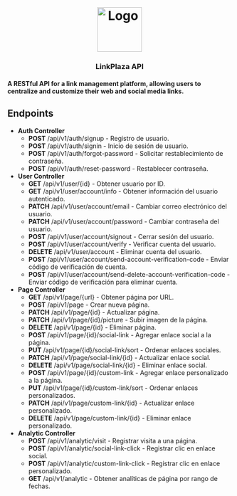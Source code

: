 <!-- PROJECT LOGO -->
<br />
<h1 align="center">
  <a href="https://github.com/Braineanear/EcommerceAPI">
    <img src="https://github.com/user-attachments/assets/cb8ef255-cdeb-4c78-9aa7-550bf88d8185" alt="Logo" width="100" height="100">
  </a>
  <h3 align="center">LinkPlaza API</h3>
</h1>
<h4>A RESTful API for a link management platform, allowing users to centralize and customize their web and social media links.</h4>

## Endpoints

* **Auth Controller**
  * <strong>POST</strong> /api/v1/auth/signup - Registro de usuario.
  * <strong>POST</strong> /api/v1/auth/signin - Inicio de sesión de usuario.
  * <strong>POST</strong> /api/v1/auth/forgot-password - Solicitar restablecimiento de contraseña.
  * <strong>POST</strong> /api/v1/auth/reset-password - Restablecer contraseña.
* **User Controller**
  * <strong>GET</strong> /api/v1/user/{id} - Obtener usuario por ID.
  * <strong>GET</strong> /api/v1/user/account/info - Obtener información del usuario autenticado.
  * <strong>PATCH</strong> /api/v1/user/account/email - Cambiar correo electrónico del usuario.
  * <strong>PATCH</strong> /api/v1/user/account/password - Cambiar contraseña del usuario.
  * <strong>POST</strong> /api/v1/user/account/signout - Cerrar sesión del usuario.
  * <strong>POST</strong> /api/v1/user/account/verify - Verificar cuenta del usuario.
  * <strong>DELETE</strong> /api/v1/user/account - Eliminar cuenta del usuario.
  * <strong>POST</strong> /api/v1/user/account/send-account-verification-code - Enviar código de verificación de cuenta.
  * <strong>POST</strong> /api/v1/user/account/send-delete-account-verification-code - Enviar código de verificación para eliminar cuenta.
* **Page Controller**
  * <strong>GET</strong> /api/v1/page/{url} - Obtener página por URL.
  * <strong>POST</strong> /api/v1/page - Crear nueva página.
  * <strong>PATCH</strong> /api/v1/page/{id} - Actualizar página.
  * <strong>PATCH</strong> /api/v1/page/{id}/picture - Subir imagen de la página.
  * <strong>DELETE</strong> /api/v1/page/{id} - Eliminar página.
  * <strong>POST</strong> /api/v1/page/{id}/social-link - Agregar enlace social a la página.
  * <strong>PUT</strong> /api/v1/page/{id}/social-link/sort - Ordenar enlaces sociales.
  * <strong>PATCH</strong> /api/v1/page/social-link/{id} - Actualizar enlace social.
  * <strong>DELETE</strong> /api/v1/page/social-link/{id} - Eliminar enlace social.
  * <strong>POST</strong> /api/v1/page/{id}/custom-link - Agregar enlace personalizado a la página.
  * <strong>PUT</strong> /api/v1/page/{id}/custom-link/sort - Ordenar enlaces personalizados.
  * <strong>PATCH</strong> /api/v1/page/custom-link/{id} - Actualizar enlace personalizado.
  * <strong>DELETE</strong> /api/v1/page/custom-link/{id} - Eliminar enlace personalizado.
* **Analytic Controller**
  * <strong>POST</strong> /api/v1/analytic/visit - Registrar visita a una página.
  * <strong>POST</strong> /api/v1/analytic/social-link-click - Registrar clic en enlace social.
  * <strong>POST</strong> /api/v1/analytic/custom-link-click - Registrar clic en enlace personalizado.
  * <strong>GET</strong> /api/v1/analytic - Obtener analíticas de página por rango de fechas.
